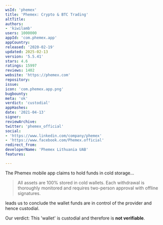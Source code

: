 ```yaml
---
wsId: 'phemex'
title: 'Phemex: Crypto & BTC Trading'
altTitle: 
authors:
- 'kiwilamb'
users: 1000000
appId: 'com.phemex.app'
appCountry: 
released: '2020-02-19'
updated: 2025-02-13
version: '5.5.41'
stars: 4.6
ratings: 15997
reviews: 1402
website: 'https://phemex.com'
repository: 
issue: 
icon: 'com.phemex.app.png'
bugbounty: 
meta: 'ok'
verdict: 'custodial'
appHashes: 
date: '2021-04-13'
signer: 
reviewArchive: 
twitter: 'phemex_official'
social:
- 'https://www.linkedin.com/company/phemex'
- 'https://www.facebook.com/Phemex.official'
redirect_from: 
developerName: 'Phemex Lithuania UAB'
features: 

---
```


The Phemex mobile app claims to hold funds in cold storage...

> All assets are 100% stored in cold wallets. Each withdrawal is thoroughly monitored and requires two-person approval with offline signatures.

leads us to conclude the wallet funds are in control of the provider and hence custodial.

Our verdict: This 'wallet' is custodial and therefore is **not verifiable**.
